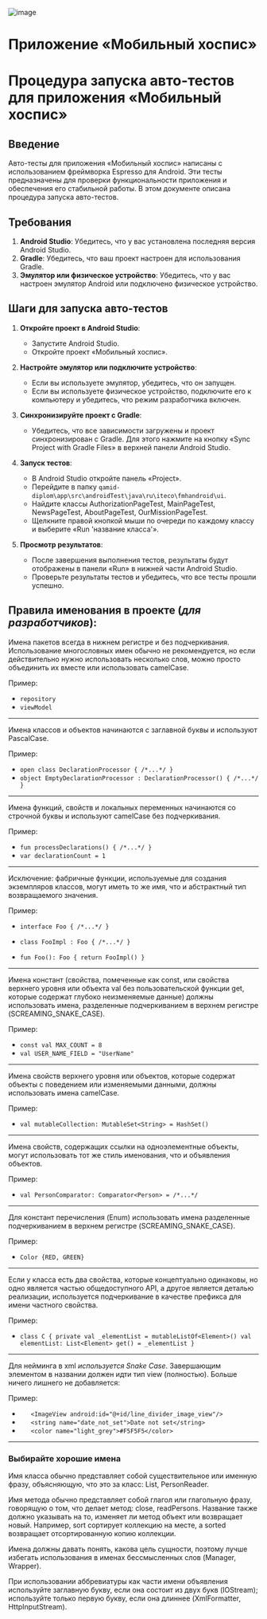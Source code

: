 ![image](https://github.com/user-attachments/assets/c80fdde6-56cd-4130-bc65-04d0624d93b6)

# Приложение «Мобильный хоспис»

# Процедура запуска авто-тестов для приложения «Мобильный хоспис»

## Введение
Авто-тесты для приложения «Мобильный хоспис» написаны с использованием фреймворка Espresso для Android. Эти тесты предназначены для проверки функциональности приложения и обеспечения его стабильной работы. В этом документе описана процедура запуска авто-тестов.

## Требования
1. **Android Studio**: Убедитесь, что у вас установлена последняя версия Android Studio.
2. **Gradle**: Убедитесь, что ваш проект настроен для использования Gradle.
3. **Эмулятор или физическое устройство**: Убедитесь, что у вас настроен эмулятор Android или подключено физическое устройство.

## Шаги для запуска авто-тестов

1. **Откройте проект в Android Studio**:
   - Запустите Android Studio.
   - Откройте проект «Мобильный хоспис».

2. **Настройте эмулятор или подключите устройство**:
   - Если вы используете эмулятор, убедитесь, что он запущен.
   - Если вы используете физическое устройство, подключите его к компьютеру и убедитесь, что режим разработчика включен.

3. **Синхронизируйте проект с Gradle**:
   - Убедитесь, что все зависимости загружены и проект синхронизирован с Gradle. Для этого нажмите на кнопку «Sync Project with Gradle Files» в верхней панели Android Studio.

4. **Запуск тестов**:
   - В Android Studio откройте панель «Project».
   - Перейдите в папку `qamid-diplom\app\src\androidTest\java\ru\iteco\fmhandroid\ui`.
   - Найдите классы AuthorizationPageTest, MainPageTest, NewsPageTest, AboutPageTest, OurMissionPageTest.
   - Щелкните правой кнопкой мыши по очереди по каждому классу и выберите «Run 'название класса'».

5. **Просмотр результатов**:
   - После завершения выполнения тестов, результаты будут отображены в панели «Run» в нижней части Android Studio.
   - Проверьте результаты тестов и убедитесь, что все тесты прошли успешно.
     
## Правила именования в проекте (*для разработчиков*):

Имена пакетов всегда в нижнем регистре и без подчеркивания. Использование многословных имен обычно не рекомендуется, но если действительно нужно использовать несколько слов, можно просто объединить их вместе или использовать camelCase.

  Пример:
  * `repository
  `
  * ` viewModel
  `

-------------------------------------------------------------------------------
Имена классов и объектов начинаются с заглавной буквы и используют PascalCase.

  Пример:
  * `open class DeclarationProcessor { /*...*/ }
  `
  * `object EmptyDeclarationProcessor : DeclarationProcessor() { /*...*/ }
  `

--------------------------------------------------------------------------------------------------------------------
Имена функций, свойств и локальных переменных начинаются со строчной буквы и используют camelCase без подчеркивания.
  
  Пример:
  * `fun processDeclarations() { /*...*/ }`
  * `var declarationCount = 1`

--------------------------------------------------------------------------------------------------------------------------------------------------
Исключение: фабричные функции, используемые для создания экземпляров классов, могут иметь то же имя, что и абстрактный тип возвращаемого значения.

  Пример:
  * `interface Foo { /*...*/ }`

  * `class FooImpl : Foo { /*...*/ }`

  * `fun Foo(): Foo { return FooImpl() }`

----------------------------------------------------------------------------------------------------------------------------------------------------------------------------
Имена констант (свойства, помеченные как const, или свойства верхнего уровня или объекта val без пользовательской функции get, которые содержат глубоко неизменяемые данные) должны использовать имена, разделенные подчеркиванием в верхнем регистре (SCREAMING_SNAKE_CASE).
  
  Пример:
  * `const val MAX_COUNT = 8`
  * `val USER_NAME_FIELD = "UserName"`
  
-----------------------------------------------------------------------------------------------------------------------------------------------  
Имена свойств верхнего уровня или объектов, которые содержат объекты с поведением или изменяемыми данными, должны использовать имена camelCase.
  
  Пример:
  * `val mutableCollection: MutableSet<String> = HashSet()`

----------------------------------------------------------------------------------------------------------------------------------
Имена свойств, содержащих ссылки на одноэлементные объекты, могут использовать тот же стиль именования, что и объявления объектов.
  
  Пример:
  * `val PersonComparator: Comparator<Person> = /*...*/`

-------------------------------------------------------------------------------------------------------------------------
Для констант перечисления (Enum) использовать имена разделенные подчеркиванием в верхнем регистре (SCREAMING_SNAKE_CASE).

  Пример:
  * `Color {RED, GREEN}`

--------------------------------------------------------------------------------------------------------------------------------------------------------------------------------
Если у класса есть два свойства, которые концептуально одинаковы, но одно является частью общедоступного API, а другое является деталью реализации, используется подчеркивание в качестве префикса для имени частного свойства.
  
  Пример:
  * ` class C {
    private val _elementList = mutableListOf<Element>()
    val elementList: List<Element>
         get() = _elementList
    }
    `

----------------------------------------------------------------------------------------------------------------
Для нейминга в xml *используется Snake Case*. Завершающим элементом в названии должен идти тип view (полностью).
  Больше ничего лишнего не добавляется:
  
  Пример:
  * `   <ImageView
          android:id="@+id/line_divider_image_view"/>`
  * `   <string name="date_not_set">Date not set</string>`
  * `   <color name="light_grey">#F5F5F5</color>`

--------------------------------------------------------------------------------------------------------------------------
### Выбирайте хорошие имена

Имя класса обычно представляет собой существительное или именную фразу, объясняющую, что это за класс: List, PersonReader.

Имя метода обычно представляет собой глагол или глагольную фразу, говорящую о том, что делает метод: close, readPersons. Название также должно указывать на то, изменяет ли метод объект или возвращает новый. Например, sort сортирует коллекцию на месте, а sorted возвращает отсортированную копию коллекции.

Имена должны давать понять, какова цель сущности, поэтому лучше избегать использования в именах бессмысленных слов (Manager, Wrapper).

При использовании аббревиатуры как части имени объявления используйте заглавную букву, если она состоит из двух букв (IOStream); используйте только первую букву, если она длиннее (XmlFormatter, HttpInputStream).
